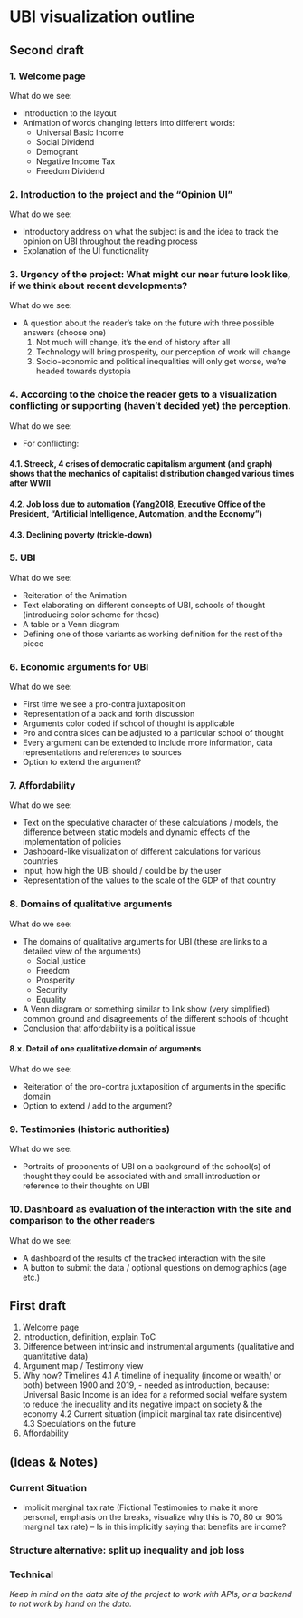 # UBI visualization outline

## Second draft

### 1. Welcome page
What do we see:
- Introduction to the layout
- Animation of words changing letters into different words:
  - Universal Basic Income
  - Social Dividend
  - Demogrant
  - Negative Income Tax
  - Freedom Dividend

### 2. Introduction to the project and the “Opinion UI”
What do we see: 
- Introductory address on what the subject is and the idea to track the opinion on UBI throughout the reading process
- Explanation of the UI functionality

### 3. Urgency of the project: What might our near future look like, if we think about recent developments?
What do we see: 
- A question about the reader’s take on the future with three possible answers (choose one)
  1. Not much will change, it’s the end of history after all
  2. Technology will bring prosperity, our perception of work will change
  3. Socio-economic and political inequalities will only get worse, we’re headed towards dystopia

### 4. According to the choice the reader gets to a visualization conflicting or supporting (haven’t decided yet) the perception.
What do we see: 
- For conflicting: 
#### 4.1. Streeck, 4 crises of democratic capitalism argument (and graph) shows that the mechanics of capitalist distribution changed various times after WWII
#### 4.2. Job loss due to automation (Yang2018, Executive Office of the President, “Artificial Intelligence, Automation, and the Economy”)
#### 4.3. Declining poverty (trickle-down)

### 5. UBI
What do we see:
- Reiteration of the Animation
- Text elaborating on different concepts of UBI, schools of thought (introducing color scheme for those)
- A table or a Venn diagram
- Defining one of those variants as working definition for the rest of the piece

### 6. Economic arguments for UBI
What do we see:
- First time we see a pro-contra juxtaposition
- Representation of a back and forth discussion
- Arguments color coded if school of thought is applicable
- Pro and contra sides can be adjusted to a particular school of thought
- Every argument can be extended to include more information, data representations and references to sources 
- Option to extend the argument?
### 7. Affordability
What do we see:
- Text on the speculative character of these calculations / models, the difference between static models and dynamic effects of the implementation of policies
- Dashboard-like visualization of different calculations for various countries
- Input, how high the UBI should / could be by the user
- Representation of the values to the scale of the GDP of that country
### 8. Domains of qualitative arguments 
What do we see:
- The domains of qualitative arguments for UBI (these are links to a detailed view of the arguments)
  - Social justice
  - Freedom
  - Prosperity
  - Security
  - Equality
- A Venn diagram or something similar to link show (very simplified) common ground and disagreements of the different schools of thought
- Conclusion that affordability is a political issue
#### 8.x. Detail of one qualitative domain of arguments
What do we see: 
- Reiteration of the pro-contra juxtaposition of arguments in the specific domain 
- Option to extend / add to the argument? 
### 9. Testimonies (historic authorities)
What do we see:
- Portraits of proponents of UBI on a background of the school(s) of thought they could be associated with and small introduction or reference to their thoughts on UBI
### 10. Dashboard as evaluation of the interaction with the site and comparison to the other readers
What do we see:
- A dashboard of the results of the tracked interaction with the site
- A button to submit the data / optional questions on demographics (age etc.)


## First draft

1. Welcome page
2. Introduction, definition, explain ToC
3. Difference between intrinsic and instrumental arguments (qualitative and quantitative data)
4. Argument map / Testimony view
5. Why now? Timelines
  4.1 A timeline of inequality (income or wealth/ or both) between 1900 and 2019, - needed as introduction, because: Universal Basic Income is an idea for a reformed social welfare system to reduce the inequality and its negative impact on society & the economy
  4.2 Current situation (implicit marginal tax rate disincentive)
  4.3 Speculations on the future
5. Affordability


## (Ideas & Notes)

### Current Situation

- Implicit marginal tax rate (Fictional Testimonies to make it more personal, emphasis on the breaks, visualize why this is 70, 80 or 90% marginal tax rate) – Is in this implicitly saying that benefits are income?

### Structure alternative: split up inequality and job loss

### Technical

_Keep in mind on the data site of the project to work with APIs, or a backend to not work by hand on the data._